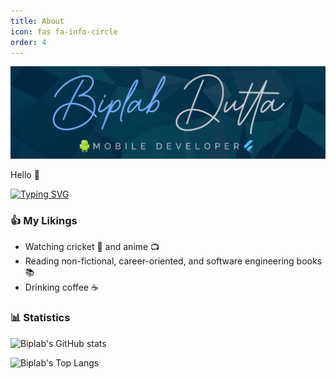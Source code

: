 ```yaml
---
title: About
icon: fas fa-info-circle
order: 4
---
```


<img src="https://raw.githubusercontent.com/Biplab-Dutta/Biplab-Dutta/main/assets/cover_image.png">

Hello 👋

[![Typing SVG](https://readme-typing-svg.herokuapp.com?size=30&color=%2336BCF7&width=1030&lines=I'm+a+Computer+Science+Graduate+from+Nepal+👨‍🎓🇳🇵;Working+with+Flutter+and+native+Android+(Kotlin)+📱;I+write+blogs+on+flutter-specific+topics+✍️;I've+over+2+years+of+flutter+experience+🧔)](https://git.io/typing-svg)

### 👍️ My Likings

* Watching cricket 🏏 and anime 📺️
* Reading non-fictional, career-oriented, and software engineering books 📚️
* Drinking coffee ☕️

### 📊 Statistics

<p style="text-align:left;"><img src="https://github-readme-stats.vercel.app/api?username=Biplab-Dutta&show_icons=true&theme=radical" alt="Biplab's GitHub stats"></p>

<p style="text-align:left;"><img src="https://github-readme-stats.vercel.app/api/top-langs/?username=Biplab-Dutta&layout=compact&theme=radical" alt="Biplab's Top Langs"></p>
